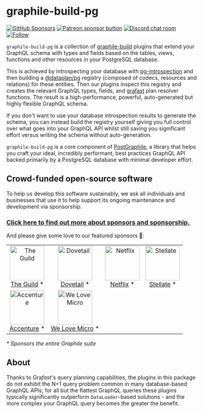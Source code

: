 # graphile-build-pg

[![GitHub Sponsors](https://img.shields.io/github/sponsors/benjie?color=ff69b4&label=github%20sponsors)](https://github.com/sponsors/benjie)
[![Patreon sponsor button](https://img.shields.io/badge/sponsor-via%20Patreon-orange.svg)](https://patreon.com/benjie)
[![Discord chat room](https://img.shields.io/discord/489127045289476126.svg)](http://discord.gg/graphile)
[![Follow](https://img.shields.io/badge/twitter-@GraphileHQ-blue.svg)](https://twitter.com/GraphileHQ)

`graphile-build-pg` is a collection of [graphile-build][] plugins that extend
your GraphQL schema with types and fields based on the tables, views, functions
and other resources in your PostgreSQL database.

This is achieved by introspecting your database with [pg-introspection][] and
then building a [@dataplan/pg][] registry (composed of codecs, resources and
relations) for these entities. Then our plugins inspect this registry and
creates the relevant GraphQL types, fields, and [grafast][] plan resolver
functions. The result is a high-performance, powerful, auto-generated but highly
flexible GraphQL schema.

If you don't want to use your database introspection results to generate the
schema, you can instead build the registry yourself giving you full control over
what goes into your GraphQL API whilst still saving you significant effort
versus writing the schema without auto-generation.

`graphile-build-pg` is a core component of [PostGraphile][], a library that
helps you craft your ideal, incredibly performant, best practices GraphQL API
backed primarily by a PostgreSQL database with minimal developer effort.

<!-- SPONSORS_BEGIN -->

## Crowd-funded open-source software

To help us develop this software sustainably, we ask all individuals and
businesses that use it to help support its ongoing maintenance and development
via sponsorship.

### [Click here to find out more about sponsors and sponsorship.](https://www.graphile.org/sponsor/)

And please give some love to our featured sponsors 🤩:

<table><tr>
<td align="center"><a href="https://www.the-guild.dev/"><img src="https://graphile.org/images/sponsors/theguild.png" width="90" height="90" alt="The Guild" /><br />The Guild</a> *</td>
<td align="center"><a href="https://dovetailapp.com/"><img src="https://graphile.org/images/sponsors/dovetail.png" width="90" height="90" alt="Dovetail" /><br />Dovetail</a> *</td>
<td align="center"><a href="https://www.netflix.com/"><img src="https://graphile.org/images/sponsors/Netflix.png" width="90" height="90" alt="Netflix" /><br />Netflix</a> *</td>
<td align="center"><a href="https://stellate.co/"><img src="https://graphile.org/images/sponsors/Stellate.png" width="90" height="90" alt="Stellate" /><br />Stellate</a> *</td>
</tr><tr>
<td align="center"><a href="https://www.accenture.com/"><img src="https://graphile.org/images/sponsors/accenture.svg" width="90" height="90" alt="Accenture" /><br />Accenture</a> *</td>
<td align="center"><a href="https://microteam.io/"><img src="https://graphile.org/images/sponsors/micro.png" width="90" height="90" alt="We Love Micro" /><br />We Love Micro</a> *</td>
</tr></table>

<em>\* Sponsors the entire Graphile suite</em>

<!-- SPONSORS_END -->

## About

Thanks to Gra*fast*'s query planning capabilities, the plugins in this package
do not exhibit the N+1 query problem common in many database-based GraphQL APIs;
for all but the flattest GraphQL queries these plugins typically significantly
outperform `DataLoader`-based solutions - and the more complex your GraphQL
query becomes the greater the benefit.

[postgraphile]: https://postgraphile.org
[graphile-build]: https://npmjs.com/package/graphile-build
[grafast]: https://grafast.org
[pg-introspection]: https://npmjs.com/package/pg-introspection
[@dataplan/pg]: https://grafast.org/grafast/step-library/dataplan-pg/
